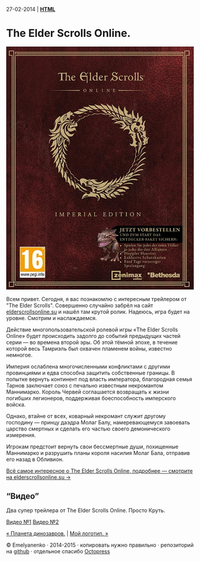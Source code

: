 27-02-2014 | **[HTML](http://andre-y-ru.github.io/p/2014/02/27/the-elder-scrolls.html)**

The Elder Scrolls Online.
=========================
![image](../../../../images/p/elder-scrolls.jpeg)

Всем привет. Сегодня, я вас познакомлю с интересным трейлером от "The Elder Scrolls". Совершенно случайно забрёл на сайт [elderscrollsonline.su](http://elderscrollsonline.su) и нашёл там крутой ролик. Надеюсь, игра будет на уровне. Смотрим и наслаждаемся.

Действие многопользовательской ролевой игры «The Elder Scrolls Online» будет происходить задолго до событий предыдущих частей серии — во времена второй эры. Об этой тёмной эпохе, в течение которой весь Тамриэль был охвачен пламенем войны, известно немногое.

Империя ослаблена многочисленными конфликтами с другими провинциями и едва способна защитить собственные границы. В попытке вернуть континент под власть императора, благородная семья Тарнов заключает союз с печально известным некромантом Маннимарко. Король Червей соглашается возвращать к жизни погибших легионеров, поддерживая боеспособность имперского войска.

Однако, втайне от всех, коварный некромант служит другому господину — принцу даэдра Молаг Балу, намеревающемуся завоевать царство смертных и сделать его частью своего демонического измерения.

Игрокам предстоит вернуть свои бессмертные души, похищенные Маннимарко и разрушить планы короля насилия Молаг Бала, отправив его назад в Обливион.

[Всё самое интересное о The Elder Scrolls Online, подробнее — смотрите на elderscrollsonline.su →](http://elderscrollsonline.su/the_elder_scrolls_online)

“Видео”
-------
Два супер трейлера от The Elder Scrolls Online. Просто Круть.

[Видео №1](http://youtube.com/embed/ekcKuFt0oME?feature=player_embedded)
[Видео №2](http://youtube.com/embed/0jNT5cMwxw0?feature=player_embedded)


[&laquo; Планета динозавров.](http://andre-y-ru.github.io/p/2014/02/24/planeta-dinozavrov.md) | [Мой логотип. &raquo;](http://andre-y-ru.github.io/p/2014/07/16/my-logos.md)

© Emelyanenko &middot; 2014-2015 · копировать нужно правильно · репозиторий на [github](https://github.com) · отдельное спасибо [Octopress](http://octopress.org)